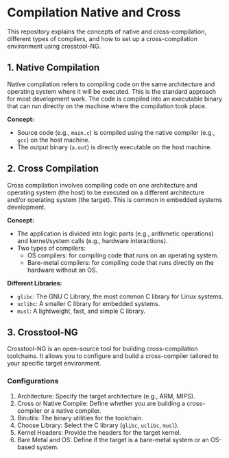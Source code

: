 # Compilation Native and Cross

This repository explains the concepts of native and cross-compilation, different types of compilers, and how to set up a cross-compilation environment using crosstool-NG.

## 1. Native Compilation

Native compilation refers to compiling code on the same architecture and operating system where it will be executed. This is the standard approach for most development work. The code is compiled into an executable binary that can run directly on the machine where the compilation took place.

**Concept:**
- Source code (e.g., `main.c`) is compiled using the native compiler (e.g., `gcc`) on the host machine.
- The output binary (`a.out`) is directly executable on the host machine.

## 2. Cross Compilation

Cross compilation involves compiling code on one architecture and operating system (the host) to be executed on a different architecture and/or operating system (the target). This is common in embedded systems development.

**Concept:**
- The application is divided into logic parts (e.g., arithmetic operations) and kernel/system calls (e.g., hardware interactions).
- Two types of compilers:
  - OS compilers: for compiling code that runs on an operating system.
  - Bare-metal compilers: for compiling code that runs directly on the hardware without an OS.

**Different Libraries:**
- `glibc`: The GNU C Library, the most common C library for Linux systems.
- `uclibc`: A smaller C library for embedded systems.
- `musl`: A lightweight, fast, and simple C library.

## 3. Crosstool-NG

Crosstool-NG is an open-source tool for building cross-compilation toolchains. It allows you to configure and build a cross-compiler tailored to your specific target environment.

### Configurations
1. Architecture: Specify the target architecture (e.g., ARM, MIPS).
2. Cross or Native Compile: Define whether you are building a cross-compiler or a native compiler.
3. Binutils: The binary utilities for the toolchain.
4. Choose Library: Select the C library (`glibc`, `uclibc`, `musl`).
5. Kernel Headers: Provide the headers for the target kernel.
6. Bare Metal and OS: Define if the target is a bare-metal system or an OS-based system.

